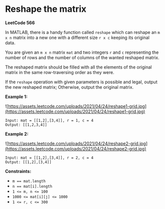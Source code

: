 # Reshape the matrix
**LeetCode 566**

In MATLAB, there is a handy function called `reshape` which can reshape an `m x n` matrix into a new one with a different size `r x c` keeping its original data.

You are given an `m x n` matrix `mat` and two integers `r` and `c` representing the number of rows and the number of columns of the wanted reshaped matrix.

The reshaped matrix should be filled with all the elements of the original matrix in the same row-traversing order as they were.

If the `reshape` operation with given parameters is possible and legal, output the new reshaped matrix; Otherwise, output the original matrix.

**Example 1:**

![https://assets.leetcode.com/uploads/2021/04/24/reshape1-grid.jpg](https://assets.leetcode.com/uploads/2021/04/24/reshape1-grid.jpg)

```
Input: mat = [[1,2],[3,4]], r = 1, c = 4
Output: [[1,2,3,4]]

```

**Example 2:**

![https://assets.leetcode.com/uploads/2021/04/24/reshape2-grid.jpg](https://assets.leetcode.com/uploads/2021/04/24/reshape2-grid.jpg)

```
Input: mat = [[1,2],[3,4]], r = 2, c = 4
Output: [[1,2],[3,4]]

```

**Constraints:**

- `m == mat.length`
- `n == mat[i].length`
- `1 <= m, n <= 100`
- `1000 <= mat[i][j] <= 1000`
- `1 <= r, c <= 300`